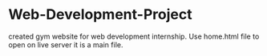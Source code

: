 # Web-Development-Project
created gym website for web development internship.
Use home.html file to open on live server it is a main file.
